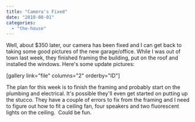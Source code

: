 ```yaml
---
title: "Camera's Fixed"
date: "2010-08-01"
categories: 
  - "the-house"
---
```


Well, about $350 later, our camera has been fixed and I can get back to taking some good pictures of the new garage/office. While I was out of town last week, they finished framing the building, put on the roof and installed the windows. Here's some update pictures:

\[gallery link="file" columns="2" orderby="ID"\]

The plan for this week is to finish the framing and probably start on the plumbing and electrical. It's possible they'll even get started on putting up the stucco. They have a couple of errors to fix from the framing and I need to figure out how to fit a ceiling fan, four speakers and two fluorescent lights on the ceiling.  Could be fun.
